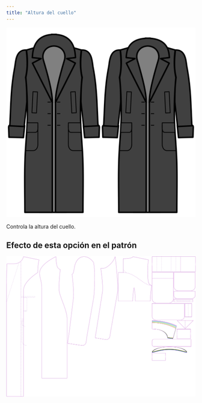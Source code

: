 ```yaml
---
title: "Altura del cuello"
---
```


![Altura del cuello](collarheight.svg)

Controla la altura del cuello.

## Efecto de esta opción en el patrón

![Esta imagen muestra el efecto de esta opción superponiendo varias variantes que tienen un valor diferente para esta opción](carlita_collarheight_sample.svg "Efecto de esta opción en el patrón")
